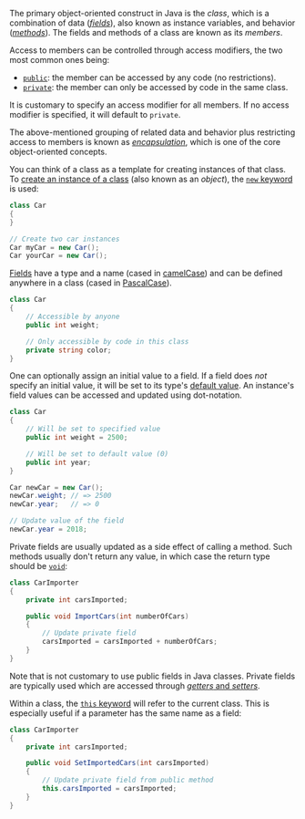 The primary object-oriented construct in Java is the _class_, which is a combination of data ([_fields_][fields]), also known as instance variables, and behavior ([_methods_][methods]). The fields and methods of a class are known as its _members_.

Access to members can be controlled through access modifiers, the two most common ones being:

- [`public`][public]: the member can be accessed by any code (no restrictions).
- [`private`][private]: the member can only be accessed by code in the same class.

It is customary to specify an access modifier for all members. If no access modifier is specified, it will default to `private`.

The above-mentioned grouping of related data and behavior plus restricting access to members is known as [_encapsulation_][encapsulation], which is one of the core object-oriented concepts.

You can think of a class as a template for creating instances of that class. To [create an instance of a class][creating-objects] (also known as an _object_), the [`new` keyword][new] is used:

```csharp
class Car
{
}

// Create two car instances
Car myCar = new Car();
Car yourCar = new Car();
```

[Fields][fields] have a type and a name (cased in [camelCase][camel-case]) and can be defined anywhere in a class (cased in [PascalCase][pascal-case]).

```csharp
class Car
{
    // Accessible by anyone
    public int weight;

    // Only accessible by code in this class
    private string color;
}
```

One can optionally assign an initial value to a field. If a field does _not_ specify an initial value, it will be set to its type's [default value][default-values]. An instance's field values can be accessed and updated using dot-notation.

```csharp
class Car
{
    // Will be set to specified value
    public int weight = 2500;

    // Will be set to default value (0)
    public int year;
}

Car newCar = new Car();
newCar.weight; // => 2500
newCar.year;   // => 0

// Update value of the field
newCar.year = 2018;
```

Private fields are usually updated as a side effect of calling a method. Such methods usually don't return any value, in which case the return type should be [`void`][void]:

```csharp
class CarImporter
{
    private int carsImported;

    public void ImportCars(int numberOfCars)
    {
        // Update private field
        carsImported = carsImported + numberOfCars;
    }
}
```

Note that is not customary to use public fields in Java classes. Private fields are typically used which are accessed through [_getters_ and _setters_][so-getters-setters].

Within a class, the [`this` keyword][this] will refer to the current class. This is especially useful if a parameter has the same name as a field:

```csharp
class CarImporter
{
    private int carsImported;

    public void SetImportedCars(int carsImported)
    {
        // Update private field from public method
        this.carsImported = carsImported;
    }
}
```

[fields]: https://docs.oracle.com/javase/tutorial/java/javaOO/classvars.html
[methods]: https://docs.oracle.com/javase/tutorial/java/javaOO/methods.html
[this]: https://docs.oracle.com/javase/tutorial/java/javaOO/thiskey.html
[new]: https://docs.oracle.com/javase/tutorial/java/javaOO/objectcreation.html
[void]: https://en.wikibooks.org/wiki/Java_Programming/Keywords/void
[creating-objects]: https://docs.oracle.com/javase/tutorial/java/javaOO/objectcreation.html
[public]: https://en.wikibooks.org/wiki/Java_Programming/Keywords/public
[private]: https://en.wikibooks.org/wiki/Java_Programming/Keywords/private
[default-values]: https://docs.oracle.com/javase/tutorial/java/nutsandbolts/datatypes.html
[camel-case]: https://techterms.com/definition/camelcase
[pascal-case]: https://techterms.com/definition/pascalcase
[encapsulation]: https://en.wikipedia.org/wiki/Encapsulation_(computer_programming)
[so-getters-setters]: https://stackoverflow.com/questions/2036970/how-do-getters-and-setters-work
